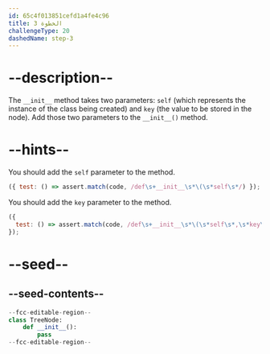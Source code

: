 ```yaml
---
id: 65c4f013851cefd1a4fe4c96
title: الخطوة 3
challengeType: 20
dashedName: step-3
---
```


# --description--

The `__init__` method takes two parameters: `self` (which represents the instance of the class being created) and `key` (the value to be stored in the node). Add those two parameters to the `__init__()` method.

# --hints--

You should add the `self` parameter to the method.

```js
({ test: () => assert.match(code, /def\s+__init__\s*\(\s*self\s*/) });
```

You should add the `key` parameter to the method.

```js
({
  test: () => assert.match(code, /def\s+__init__\s*\(\s*self\s*,\s*key\s*\)/)
});
```

# --seed--

## --seed-contents--

```py
--fcc-editable-region--
class TreeNode:
    def __init__():
        pass
--fcc-editable-region--
```
